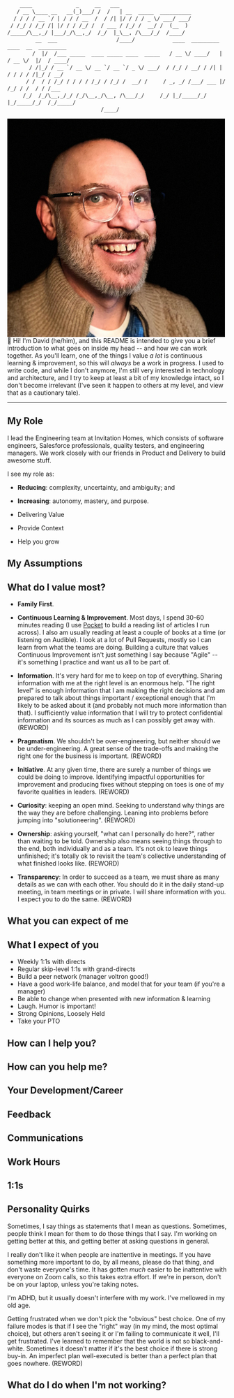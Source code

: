 ```
    ____              _     __   ___                                                       
   / __ \____ __   __(_)___/ /  /   | __  _____  __________                                
  / / / / __ `/ | / / / __  /  / /| |/ / / / _ \/ ___/ ___/                                
 / /_/ / /_/ /| |/ / / /_/ /  / ___ / /_/ /  __/ /  (__  )                                 
/_____/\__,_/ |___/_/\__,_/  /_/  |_\__, /\___/_/  /____/                                  
         __  ___                   /____/            ____  _________    ____  __  _________
        /  |/  /___ _____  ____ _____ ____  _____   / __ \/ ____/   |  / __ \/  |/  / ____/
       / /|_/ / __ `/ __ \/ __ `/ __ `/ _ \/ ___/  / /_/ / __/ / /| | / / / / /|_/ / __/   
      / /  / / /_/ / / / / /_/ / /_/ /  __/ /     / _, _/ /___/ ___ |/ /_/ / /  / / /___   
     /_/  /_/\__,_/_/ /_/\__,_/\__, /\___/_/     /_/ |_/_____/_/  |_/_____/_/  /_/_____/   
                              /____/                                                       
```

<img align="left" src="https://raw.githubusercontent.com/davidaayers/speaker-info/master/pics/headshot_small_square.jpg">


👋 Hi! I'm David (he/him), and this README is intended to give you a brief introduction to what goes on inside my head -- and how we can work together. As you'll learn, one of the things I value _a lot_ is continuous learning & improvement, so this will _always_ be a work in progress. I used to write code, and while I don't anymore, I'm still very interested in technology and architecture, and I try to keep at least a bit of my knowledge intact, so I don't become irrelevant (I've seen it happen to others at my level, and view that as a cautionary tale).

---

## My Role

I lead the Engineering team at Invitation Homes, which consists of software engineers, Salesforce professionals, quality testers, and engineering managers. We work closely with our friends in Product and Delivery to build awesome stuff.

I see my role as:

* **Reducing**: complexity, uncertainty, and ambiguity; and
* **Increasing**: autonomy, mastery, and purpose.

* Delivering Value
* Provide Context
* Help you grow


## My Assumptions



## What do I value most?

* **Family First**. 

* **Continuous Learning & Improvement**. Most days, I spend 30-60 minutes reading (I use [Pocket](https://getpocket.com) to build a reading list of articles I run across). I also am usually reading at least a couple of books at a time (or listening on Audible). I look at a lot of Pull Requests, mostly so I can learn from what the teams are doing. Building a culture that values Continuous Improvement isn't just something I say because "Agile" -- it's something I practice and want us all to be part of.

* **Information**. It's very hard for me to keep on top of everything. Sharing information with me at the right level is an enormous help. "The right level" is enough information that I am making the right decisions and am prepared to talk about things important / exceptional enough that I'm likely to be asked about it (and probably not much more information than that). I sufficiently value information that I will try to protect confidential information and its sources as much as I can possibly get away with. (REWORD)

* **Pragmatism**. We shouldn't be over-engineering, but neither should we be under-engineering. A great sense of the trade-offs and making the right one for the business is important. (REWORD)

* **Initiative**. At any given time, there are surely a number of things we could be doing to improve. Identifying impactful opportunities for improvement and producing fixes without stepping on toes is one of my favorite qualities in leaders. (REWORD)

* **Curiosity**: keeping an open mind. Seeking to understand why things are the way they are before challenging. Leaning into problems before jumping into "solutioneering". (REWORD)

* **Ownership**: asking yourself, "what can I personally do here?", rather than waiting to be told. Ownership also means seeing things through to the end, both individually and as a team. It's not ok to leave things unfinished; it's totally ok to revisit the team's collective understanding of what finished looks like. (REWORD)

* **Transparency**: In order to succeed as a team, we must share as many details as we can with each other. You should do it in the daily stand-up meeting, in team meetings or in private.
I will share information with you. I expect you to do the same. (REWORD)

## What you can expect of me


## What I expect of you

* Weekly 1:1s with directs
* Regular skip-level 1:1s with grand-directs
* Build a peer network (manager voltron good!)
* Have a good work-life balance, and model that for your team (if you're a manager)
* Be able to change when presented with new information & learning
* Laugh. Humor is important!
* Strong Opinions, Loosely Held
* Take your PTO

## How can I help you?



## How can you help me?



## Your Development/Career



## Feedback



## Communications


## Work Hours


## 1:1s


## Personality Quirks

Sometimes, I say things as statements that I mean as questions. Sometimes, people think I mean for them to do those things that I say. I'm working on getting better at this, and getting better at asking questions in general.

I really don't like it when people are inattentive in meetings. If you have something more important to do, by all means, please do that thing, and don't waste everyone's time. It has gotten _much_ easier to be inattentive with everyone on Zoom calls, so this takes extra effort. If we're in person, don't be on your laptop, unless you're taking notes.

I'm ADHD, but it usually doesn't interfere with my work. I've mellowed in my old age.

Getting frustrated when we don't pick the "obvious" best choice. One of my failure modes is that if I see the "right" way (in my mind, the most optimal choice), but others aren't seeing it or I'm failing to communicate it well, I'll get frustrated. I've learned to remember that the world is not so black-and-white. Sometimes it doesn't matter if it's the best choice if there is strong buy-in. An imperfect plan well-executed is better than a perfect plan that goes nowhere. (REWORD)


## What do I do when I'm not working?



